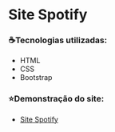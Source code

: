 # Site Spotify

<h3>☕Tecnologias utilizadas: </h3>

<ul>
 <li>HTML</li>
 <li>CSS</li>
 <li>Bootstrap</li>
</ul>

<h3>⭐Demonstração do site: </h3>

<ul>
 <li><a href="https://bit.ly/cssitespotify" target="_blank">Site Spotify</a> </li>
</ul>
